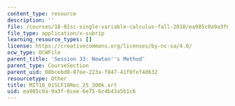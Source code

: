 ```yaml
---
content_type: resource
description: ''
file: /courses/18-01sc-single-variable-calculus-fall-2010/ea985c0a9a3f6cee6e756c4b43a5b1c6_MIT18_01SCF10Rec_25_300k.srt
file_type: application/x-subrip
learning_resource_types: []
license: https://creativecommons.org/licenses/by-nc-sa/4.0/
ocw_type: OCWFile
parent_title: 'Session 33: Newton''s Method'
parent_type: CourseSection
parent_uid: 08bcebd8-87ee-223a-f847-41f0fef4d632
resourcetype: Other
title: MIT18_01SCF10Rec_25_300k.srt
uid: ea985c0a-9a3f-6cee-6e75-6c4b43a5b1c6
---
```

